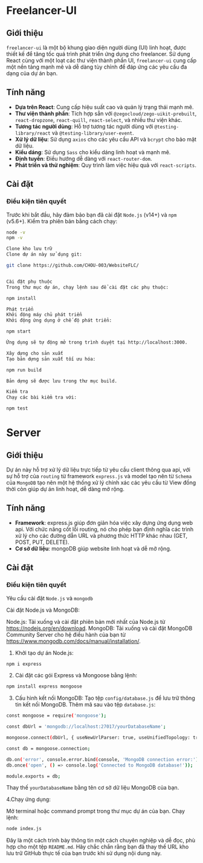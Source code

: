# Freelancer-UI

## Giới thiệu

`freelancer-ui` là một bộ khung giao diện người dùng (UI) linh hoạt, được thiết kế để tăng tốc quá trình phát triển ứng dụng cho freelancer. Sử dụng React cùng với một loạt các thư viện thành phần UI, `freelancer-ui` cung cấp một nền tảng mạnh mẽ và dễ dàng tùy chỉnh để đáp ứng các yêu cầu đa dạng của dự án bạn.

## Tính năng

- **Dựa trên React**: Cung cấp hiệu suất cao và quản lý trạng thái mạnh mẽ.
- **Thư viện thành phần**: Tích hợp sẵn với `@zegocloud/zego-uikit-prebuilt`, `react-dropzone`, `react-quill`, `react-select`, và nhiều thư viện khác.
- **Tương tác người dùng**: Hỗ trợ tương tác người dùng với `@testing-library/react` và `@testing-library/user-event`.
- **Xử lý dữ liệu**: Sử dụng `axios` cho các yêu cầu API và `bcrypt` cho bảo mật dữ liệu.
- **Kiểu dáng**: Sử dụng `Sass` cho kiểu dáng linh hoạt và mạnh mẽ.
- **Định tuyến**: Điều hướng dễ dàng với `react-router-dom`.
- **Phát triển và thử nghiệm**: Quy trình làm việc hiệu quả với `react-scripts`.



## Cài đặt

### Điều kiện tiên quyết

Trước khi bắt đầu, hãy đảm bảo bạn đã cài đặt `Node.js` (v14+) và `npm` (v5.6+). Kiểm tra phiên bản bằng cách chạy:

```bash
node -v
npm -v

Clone kho lưu trữ
Clone dự án này sử dụng git:

git clone https://github.com/CHOU-003/WebsiteFLC/


Cài đặt phụ thuộc
Trong thư mục dự án, chạy lệnh sau để cài đặt các phụ thuộc:

npm install

Phát triển
Khởi động máy chủ phát triển
Khởi động ứng dụng ở chế độ phát triển:

npm start

Ứng dụng sẽ tự động mở trong trình duyệt tại http://localhost:3000.

Xây dựng cho sản xuất
Tạo bản dựng sản xuất tối ưu hóa:

npm run build

Bản dựng sẽ được lưu trong thư mục build.

Kiểm tra
Chạy các bài kiểm tra với:

npm test
```

# Server

## Giới thiệu
Dự án này hỗ trợ xử lý dữ liệu trực tiếp từ yêu cầu client thông qua api, với sự hỗ trợ của `routing` từ framework `express.js` và model tạo nên từ `Schema` của `MongoDB` tạo nên một hệ thống xử lý chính xác các yêu cầu từ View đồng thời còn giúp dự án linh hoạt, dễ dàng mở rộng. 

## Tính năng

- **Framework**: express.js giúp đơn giản hóa việc xây dựng ứng dụng web api. Với chức năng cốt lỗi routing, nó cho phép bạn định nghĩa các trình xử lý cho các đường dẫn URL và phương thức HTTP khác nhau (GET, POST, PUT, DELETE). 
- **Cơ sở dữ liệu**:  mongoDB giúp website linh hoạt và dễ mở rộng.

## Cài đặt

### Điều kiện tiên quyết

Yêu cầu cài đặt `Node.js` và `mongodb`

Cài đặt Node.js và MongoDB:

Node.js: Tải xuống và cài đặt phiên bản mới nhất của Node.js từ https://nodejs.org/en/download.
MongoDB: Tải xuống và cài đặt MongoDB Community Server cho hệ điều hành của bạn từ https://www.mongodb.com/docs/manual/installation/.

1. Khởi tạo dự án Node.js:
```bash
npm i express
```
2. Cài đặt các gói Express và Mongoose bằng lệnh:
```bash
npm install express mongoose
```
3. Cấu hình kết nối MongoDB:
  Tạo tệp `config/database.js` để lưu trữ thông tin kết nối MongoDB.
  Thêm mã sau vào tệp `database.js`:
```bash
const mongoose = require('mongoose');

const dbUrl = 'mongodb://localhost:27017/yourDatabaseName';

mongoose.connect(dbUrl, { useNewUrlParser: true, useUnifiedTopology: true });

const db = mongoose.connection;

db.on('error', console.error.bind(console, 'MongoDB connection error:'));
db.once('open', () => console.log('Connected to MongoDB database!'));

module.exports = db;
```
Thay thế `yourDatabaseName` bằng tên cơ sở dữ liệu MongoDB của bạn.

4.Chạy ứng dụng:

Mở terminal hoặc command prompt trong thư mục dự án của bạn.
Chạy lệnh:
```bash
node index.js
```




Đây là một cách trình bày thông tin một cách chuyên nghiệp và dễ đọc, phù hợp cho một tệp `README.md`. Hãy chắc chắn rằng bạn đã thay thế URL kho lưu trữ GitHub thực tế của bạn trước khi sử dụng nội dung này.
